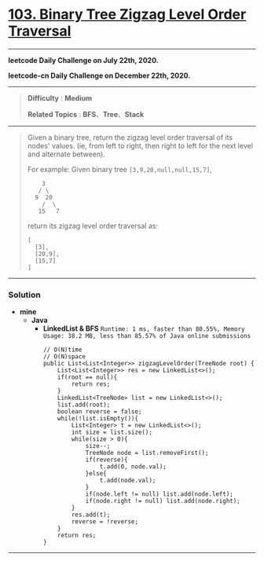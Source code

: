 # [103. Binary Tree Zigzag Level Order Traversal](https://leetcode.com/problems/binary-tree-zigzag-level-order-traversal/)

---

**leetcode Daily Challenge on July 22th, 2020.**

**leetcode-cn Daily Challenge on December 22th, 2020.**

---

> **Difficulty** : **Medium**
>
> **Related Topics** : **BFS**、**Tree**、**Stack**

---

> Given a binary tree, return the zigzag level order traversal of its nodes' values. (ie, from left to right, then right to left for the next level and alternate between).
> 
> For example:
> Given binary tree `[3,9,20,null,null,15,7]`,
> ```
>     3
>    / \
>   9  20
>     /  \
>    15   7
> ```
> return its zigzag level order traversal as:
> ```
> [
>   [3],
>   [20,9],
>   [15,7]
> ]
> ```

---

### Solution
* **mine**
  * **Java**
    * **LinkedList & BFS** `Runtime: 1 ms, faster than 80.55%, Memory Usage: 38.2 MB, less than 85.57% of Java online submissions`
      ```
      // O(N)time
      // O(N)space
      public List<List<Integer>> zigzagLevelOrder(TreeNode root) {
          List<List<Integer>> res = new LinkedList<>();
          if(root == null){
              return res;
          }
          LinkedList<TreeNode> list = new LinkedList<>();
          list.add(root);
          boolean reverse = false;
          while(!list.isEmpty()){
              List<Integer> t = new LinkedList<>();
              int size = list.size();
              while(size > 0){
                  size--;
                  TreeNode node = list.removeFirst();
                  if(reverse){
                      t.add(0, node.val);
                  }else{
                      t.add(node.val);
                  }
                  if(node.left != null) list.add(node.left);
                  if(node.right != null) list.add(node.right);
              }
              res.add(t);
              reverse = !reverse;
          }
          return res;
      }
      ```

---
